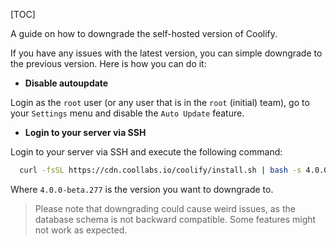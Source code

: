 [TOC]

A guide on how to downgrade the self-hosted version of Coolify.

If you have any issues with the latest version, you can simple downgrade to the previous version. Here is how you can do it:

- **Disable autoupdate**

Login as the `root` user (or any user that is in the `root` (initial) team), go to your `Settings` menu and disable the `Auto Update` feature.

- **Login to your server via SSH**

Login to your server via SSH and execute the following command:

```bash
  curl -fsSL https://cdn.coollabs.io/coolify/install.sh | bash -s 4.0.0-beta.277
```

Where `4.0.0-beta.277` is the version you want to downgrade to.

> Please note that downgrading could cause weird issues, as the database schema is not backward compatible. Some features might not work as expected.
